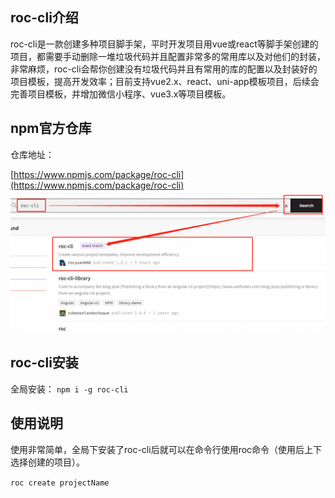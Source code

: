 ## roc-cli介绍

roc-cli是一款创建多种项目脚手架，平时开发项目用vue或react等脚手架创建的项目，都需要手动删除一堆垃圾代码并且配置非常多的常用库以及对他们的封装，非常麻烦，roc-cli会帮你创建没有垃圾代码并且有常用的库的配置以及封装好的项目模板，提高开发效率；目前支持vue2.x、react、uni-app模板项目，后续会完善项目模板，并增加微信小程序、vue3.x等项目模板。

## npm官方仓库

仓库地址：

[https://www.npmjs.com/package/roc-cli](https://www.npmjs.com/package/roc-cli)
![](assets/【记录】roc-cli—创建多种项目的脚手架/1.png)

## roc-cli安装

全局安装： ` npm i -g roc-cli `

## 使用说明

使用非常简单，全局下安装了roc-cli后就可以在命令行使用roc命令（使用后上下选择创建的项目）。

` roc create projectName `
